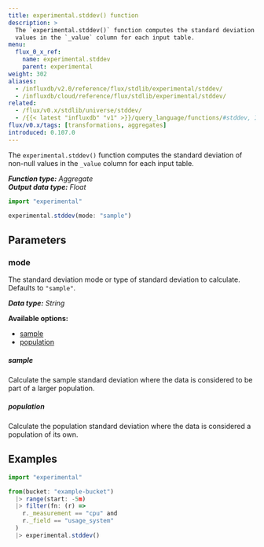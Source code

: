 ```yaml
---
title: experimental.stddev() function
description: >
  The `experimental.stddev()` function computes the standard deviation of non-null
  values in the `_value` column for each input table.
menu:
  flux_0_x_ref:
    name: experimental.stddev
    parent: experimental
weight: 302
aliases:
  - /influxdb/v2.0/reference/flux/stdlib/experimental/stddev/
  - /influxdb/cloud/reference/flux/stdlib/experimental/stddev/
related:
  - /flux/v0.x/stdlib/universe/stddev/
  - /{{< latest "influxdb" "v1" >}}/query_language/functions/#stddev, InfluxQL – STDDEV()
flux/v0.x/tags: [transformations, aggregates]
introduced: 0.107.0
---
```


The `experimental.stddev()` function computes the standard deviation of non-null
values in the `_value` column for each input table.

_**Function type:** Aggregate_  
_**Output data type:** Float_

```js
import "experimental"

experimental.stddev(mode: "sample")
```

## Parameters

### mode
The standard deviation mode or type of standard deviation to calculate.
Defaults to `"sample"`.

_**Data type:** String_

**Available options:**

- [sample](#sample)
- [population](#population)

##### sample
Calculate the sample standard deviation where the data is considered to be part of a larger population.

##### population
Calculate the population standard deviation where the data is considered a population of its own.

## Examples
```js
import "experimental"

from(bucket: "example-bucket")
  |> range(start: -5m)
  |> filter(fn: (r) =>
    r._measurement == "cpu" and
    r._field == "usage_system"
  )
  |> experimental.stddev()
```
